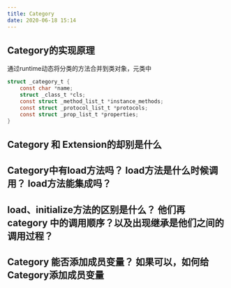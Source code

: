 ```yaml
---
title: Category
date: 2020-06-18 15:14
---
```



## Category的实现原理

通过runtime动态将分类的方法合并到类对象，元类中
```objective-c
struct _category_t {
    const char *name;
    struct _class_t *cls;
    const struct _method_list_t *instance_methods;
    const struct _protocol_list_t *protocols;
    const struct _prop_list_t *properties;
}
```



## Category 和 Extension的却别是什么

## Category中有load方法吗？ load方法是什么时候调用？ load方法能集成吗？

## load、initialize方法的区别是什么？ 他们再 category 中的调用顺序？以及出现继承是他们之间的调用过程？

## Category 能否添加成员变量？ 如果可以，如何给 Category添加成员变量